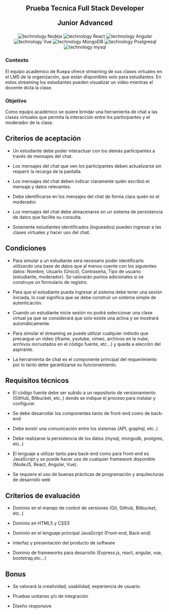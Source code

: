 <h2 align="center">
    <p>Prueba Tecnica Full Stack Developer</p>
    <p>Junior Advanced</p>
</h2>

<div align="center">
    <img src="https://img.shields.io/badge/Node-20AA76?logo=Nodedotjs&logoColor=fff" alt="technology Nodejs"/>
    <img src="https://img.shields.io/badge/React-149ECA?logo=React&logoColor=fff" alt="technology React"/>
    <img src="https://img.shields.io/badge/Angular-C43630?logo=Angular&logoColor=fff" alt="technology Angular"/>
    <img src="https://img.shields.io/badge/Vue-51B984?logo=Vuedotjs&logoColor=fff" alt="technology Vue"/>
    <img src="https://img.shields.io/badge/MongoDB-2B694A?logo=MongoDB&logoColor=fff" alt="technology MongoDB"/>
    <img src="https://img.shields.io/badge/PostgreSQL-1D4B9A?logo=Postgresql&logoColor=fff" alt="technology Postgresql"/>
    <img src="https://img.shields.io/badge/MySQL-32AED0?logo=mysql&logoColor=fff" alt="technology mysql"/>
</div>

### Contexto

El equipo académico de Kuepa ofrece streaming de sus clases virtuales en el LMS de la organización, que están disponibles solo para estudiantes. En estos streaming los estudiantes pueden visualizar un video mientras el docente dicta la clase.

### Objetivo

Como equipo académico se quiere brindar una herramienta de chat a las clases virtuales que permita la interacción entre los participantes y el moderador de la clase.

## Criterios de aceptación

- Un estudiante debe poder interactuar con los demás participantes a través de mensajes del chat.

- Los mensajes del chat que ven los participantes deben actualizarse sin requerir la recarga de la pantalla.

- Los mensajes del chat deben indicar claramente quién escribió el mensaje y datos relevantes.

- Debe identificarse en los mensajes del chat de forma clara quién es el moderador.

- Los mensajes del chat debe almacenarse en un sistema de persistencia de datos que facilite su consulta.

- Solamente estudiantes identificados (logueados) pueden ingresar a las clases virtuales y hacer uso del chat.

## Condiciones

- Para simular a un estudiante será necesario poder identificarlo utilizando una base de datos que al menos cuente con los siguientes datos: Nombre, Usuario (Único), Contraseña, Tipo de usuario (estudiante, moderador). Se valorarán puntos adicionales si se construye un formulario de registro.

- Para que el estudiante pueda ingresar al sistema debe tener una sesión iniciada, lo cual significa que se debe construir un sistema simple de autenticación.

- Cuando un estudiante inicie sesión no podrá seleccionar una clase virtual ya que se considerará que solo existe una activa y se mostrará automáticamente.

- Para simular el streaming se puede utilizar cualquier método que precargue un video (iframe, youtube, vimeo, archivos en la nube, archivos incrustados en el código fuente, etc…) y queda a elección del aspirante.

- La herramienta de chat es el componente principal del requerimiento por lo tanto debe garantizarse su funcionamiento.

## Requisitos técnicos

- El código fuente debe ser subido a un repositorio de versionamiento (GitHub, Bitbucket, etc..) donde se indique el proceso para instalar y configurar.

- Se debe desarrollar los componentes tanto de front-end como de back-end

- Debe existir una comunicación entre los sistemas (API, graphql, etc..)

- Debe realizarse la persistencia de los datos (mysql, mongodb, postgres, etc..)

- El lenguaje a utilizar tanto para back-end como para front-end es JavaScript y se puede hacer uso de cualquier framework disponible (NodeJS, React, Angular, Vue).

- Se requiere el uso de buenas prácticas de programación y arquitecturas de desarrollo web

## Criterios de evaluación

- Dominio en el manejo de control de versiones (Git, Github, Bitbucket, etc..)

- Dominio en HTML5 y CSS3

- Dominio en el lenguaje principal JavaScript (Front-end, Back-end)

- Interfaz y presentación del producto de software

- Dominio de frameworks para desarrollo (Express.js, react, angular, vue, bootstrap,etc…)

## Bonus

- Se valorará la creatividad, usabilidad, experiencia de usuario.

- Pruebas unitarias y/o de integración

- Diseño responsive
